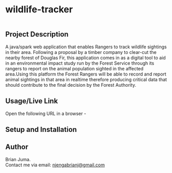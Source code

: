 # wildlife-tracker
<p><img src=""></p>

## Project Description
A java/spark web application that enables Rangers to track wildlife sightings in their area. Following 
a proposal by a timber company to clear-cut the nearby forest of Douglas Fir, this application
comes in as a digital tool to aid in an environmental impact study run by the Forest Service through
its rangers to report on the animal population sighted in the affected area.Using this platform
the Forest Rangers will be able to record and report animal sightings in that area in realtime 
therefore producing critical data that should contribute to the final decision by the Forest Authority.

## Usage/Live Link
Open the following URL in a browser -  

## Setup and Installation


## Author
Brian Juma.
<br>
Contact me via email: njengabrianj@gmail.com